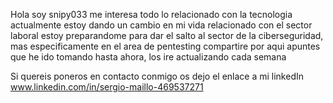 Hola soy snipy033
me interesa todo lo relacionado con la tecnologia
actualmente estoy dando un cambio en mi vida relacionado con el sector laboral
estoy preparandome para dar el salto al sector de la ciberseguridad,
mas especificamente en el area de pentesting
compartire por aqui apuntes que he ido tomando hasta ahora, los ire actualizando cada semana

Si quereis poneros en contacto conmigo os dejo el enlace a mi linkedIn
www.linkedin.com/in/sergio-maillo-469537271
